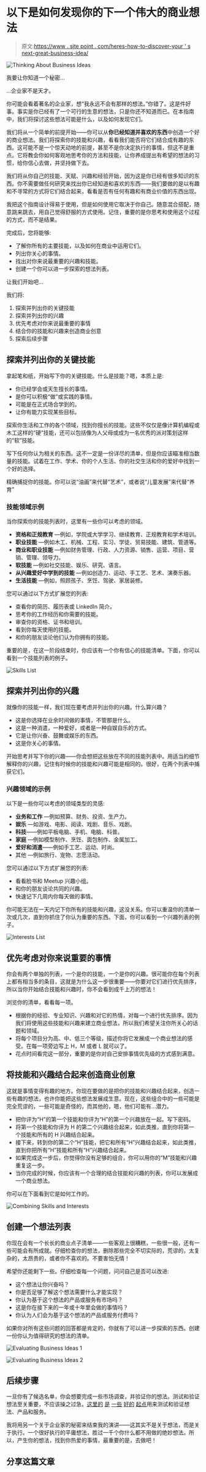 # 以下是如何发现你的下一个伟大的商业想法

> 原文:[https://www . site point . com/heres-how-to-discover-your ' s next-great-business-idea/](https://www.sitepoint.com/heres-how-to-uncover-your-next-great-business-idea/)

![Thinking About Business Ideas](../Images/2bcdce8e3aa1c8c055a65bc4e722d547.png)

我要让你知道一个秘密…

…企业家不是天才。

你可能会看着著名的企业家，想“我永远不会有那样的想法。”你错了。这是件好事。事实是你已经有了一个可行的生意的想法，只是你还不知道而已。在本指南中，我们将探讨这些想法可能是什么，以及如何发现它们。

我们将从一个简单的前提开始——你可以从**你已经知道并喜欢的东西**中创造一个好的商业想法。我们将探索你的技能和兴趣，看看我们能否将它们结合成有趣的东西。这可能不是一个惊天动地的前提，甚至不是你决定执行的事情，但这不是重点。它将教会你如何客观地思考你的方法和技能，让你养成提出有希望的想法的习惯，给你信心去做，并坚持做下去。

我们将从你自己的技能、天赋、兴趣和经验开始，因为这是你已经有很多知识的东西。你不需要做任何研究来找出你已经知道和喜欢的东西——我们要做的是以有趣和不寻常的方式将它们结合起来，看看是否有任何有趣和有商业价值的东西出现。

我把这个指南设计得易于使用，但是如何使用它取决于你自己。随意混合搭配，随意跳来跳去，用自己觉得舒服的方式使用。记住，重要的是你思考和使用这个过程的方式，而不是结果。

完成后，您将能够:

*   了解你所有的主要技能，以及如何在商业中运用它们。
*   列出你关心的事情。
*   找出对你来说最重要的兴趣和技能。
*   创建一个你可以进一步探索的想法列表。

让我们开始吧…

我们将:

1.  探索并列出你的关键技能
2.  探索并列出你的兴趣
3.  优先考虑对你来说最重要的事情
4.  结合你的技能和兴趣来创造商业创意
5.  探索后续步骤

## 探索并列出你的关键技能

拿起笔和纸，开始写下你的关键技能。什么是技能？嗯，本质上是:

*   你已经学会或天生擅长的事情。
*   是你可以积极“做”或实践的事情。
*   可能是在正式场合学到的。
*   让你有能力实现某些目标。

探索你生活和工作的各个领域，找到你擅长的技能。这些不仅仅是像计算机编程或木工这样的“硬”技能，还可以包括像为人父母或成为一名优秀的派对策划这样的“软”技能。

写下任何你认为相关的东西。这不一定是一份详尽的清单，但是你应该瞄准相当数量的技能。试着在工作、学术、你的个人生活、你的社交生活和你的爱好中找到一个好的选择。

精确捕捉你的技能。你可以说“油画”来代替“艺术”，或者说“儿童发展”来代替“养育”

### 技能领域示例

当你探索你的技能列表时，这里有一些你可以考虑的领域。

*   **资格和正规教育** —例如，学院或大学学习、继续教育、正规教育和学术培训。
*   **职业技能** —例如木工、机械、工程、实习、学徒、贸易技能、建筑、管道等。
*   **商业和职业技能** —例如财务管理、行政、人力资源、销售、运营、项目、营销、管理、领导力。
*   **软技能** —例如社交技能、娱乐、研究、语言。
*   **从兴趣爱好中学到的技能** —例如创造力、运动、手工艺、艺术、演奏乐器。
*   **生活技能** —例如，照顾孩子、烹饪、驾驶、家居装修。

您可以通过以下方式扩展您的列表:

*   查看你的简历、履历表或 LinkedIn 简介。
*   思考你的工作经历和你需要的技能。
*   审查你的资格、证书和培训。
*   看到你每天使用的技能。
*   和你的朋友谈论他们认为你拥有的技能。

重要的是，在这一阶段结束时，你应该有一个你有信心的技能清单。下面，你可以看到一个技能列表的例子。

![Skills List](../Images/9451e1351b1191cad90758c11af75ae3.png)

## 探索并列出你的兴趣

就像你的技能一样，我们现在要考虑并列出你的兴趣。什么算兴趣？

*   这是你选择在业余时间做的事情，不管那是什么。
*   这是一种消遣，一种爱好，或者是一种自娱自乐的方式。
*   它是让你兴奋、鼓舞或娱乐的东西。
*   这是你关心的事情。

开始思考并写下你的兴趣——你会想把这些放在不同的技能列表中。用适当的细节解释你的兴趣，记住有时候你的技能和兴趣可能是相同的。很好，在两个列表中捕获它们。

### 兴趣领域的示例

以下是一些你可以考虑的领域类型的灵感:

*   **业务和工作** —例如预算、财务、投资、生产力。
*   **娱乐** —如游戏、电影、阅读、戏剧、音乐、戏剧。
*   **科技**——例如平板电脑、手机、电脑、科普。
*   **家庭** —例如模型制作、烹饪、面包制作、金属加工。
*   **爱好和消遣**——例如手工艺、运动、时尚。
*   其他 —例如旅行、宠物、志愿活动。

您可以通过以下方式扩展您的列表:

*   看看脸书和 Meetup 兴趣小组。
*   和你的朋友谈论共同的兴趣。
*   快速记下几周内你每天做的事情。

你可能无法在一天内记下你所有的技能和兴趣，这没关系。你可以重温你的清单一次或几次，直到你抓住了你认为重要的东西。下面，你可以看到一个兴趣列表的例子。

![Interests List](../Images/b64ecd3beb101c9380e631c111492b14.png)

## 优先考虑对你来说重要的事情

你会有两个单独的列表，一个是你的技能，一个是你的兴趣。很可能你在每个列表上都有相当多的条目，这就是为什么这一步很重要——你要对它们进行优先排序，所以当你开始结合技能和兴趣时，你不会看到成千上万的想法！

浏览你的清单，看看每一项。

*   根据你的经验、专业知识、兴趣和对它的热情，对每一个进行优先排序。因为我们将使用这些技能和兴趣来建立商业想法，所以我们希望关注你所关心的话题和领域。
*   将每个项目分为高、中、低三个等级，描述你将它发展成一个商业想法的感受。在每一项旁边写上 H，M 或者 L 就可以了。
*   花点时间看完这一部分，重要的是你对自己安排事情优先级的方式感到满意。

## 将技能和兴趣结合起来创造商业创意

这就是事情变得有趣的地方。你现在要做的是把你的技能和兴趣结合起来，创造一些有趣的想法，也许你能把这些想法发展成生意。现在，这些组合中的一些可能是完全荒谬的，一些可能是奇怪的，而其他的，嗯，他们可能有…潜力。

*   把你评为“H”的第一个技能和你评为“H”的第一个兴趣放在一起。写下密码。
*   将第一个技能和你评为 H 的第二个兴趣结合起来，如此类推，直到你将第一个技能和所有的 H 兴趣结合起来。
*   接下来，转到你的第二个“H”技能，把它和所有“H”兴趣结合起来，如此类推，直到你把所有“H”技能和所有“H”兴趣结合起来。
*   如果完成这一步后，你觉得你没有足够的组合，你可以用你的“M”技能和兴趣重复这一步。
*   当你完成的时候，你应该有一个合理的结合技能和兴趣的列表，你可以发展成一个商业想法。

你可以在下面看到它是如何工作的。

![Combining Skills and Interests](../Images/63d2f57000eaffa7b021cf42e4b2a936.png)

## 创建一个想法列表

你现在会有一个长长的商业点子清单——一些客观上很糟糕，一些很一般，还有一些可能会有所成就。仔细检查你的想法，删除那些完全不切实际的，荒谬的，太复杂的，太昂贵的，或者你不喜欢的。不要害怕无情！

希望你还能剩下一些。仔细检查每一个问题，问问自己是否可以改进:

*   这个想法让你兴奋吗？
*   你是否足够了解这个想法需要什么才能实现？
*   你认为基于这个想法的产品或服务有市场吗？
*   这是你在接下来的一年或十年里会做的事情吗？
*   你认为人们会为基于这个想法的产品或服务付费吗？

如果你对所有这些问题的回答都是肯定的，你就有了可以进一步探索的东西。创建一份你认为值得研究的想法的清单。

![Evaluating Business Ideas 1](../Images/73a16dfc9be915b6ad0a5dce64ffbe67.png)

![Evaluating Business Ideas 2](../Images/1fe9a64b5bc31927399a1364b5512e34.png)

## 后续步骤

一旦你有了候选名单，你会想要完成一些市场调查，并验证你的想法。测试和验证想法至关重要，不应该操之过急。[这里的](https://www.entrepreneur.com/article/237455) [是](http://www.inc.com/ilya-pozin/how-to-validate-your-start-up-idea.html) [一些](http://startupbros.com/3-steps-to-validate-your-business-idea-for-free/) [好的](http://www.smartpassiveincome.com/product-idea-validation/) [起点](http://www.huffingtonpost.com/nathan-chan/how-to-validate-your-busi_b_8323946.html)用来测试和验证想法、产品和服务。

我将用另一个关于企业家的秘密来结束我的演讲——这其实不是关于想法，而是关于执行。一个很好执行的平庸想法，胜过一千个你什么都不用做的绝妙想法。所以，产生你的想法，找到你热爱的事情，最重要的是，去做吧！

## 分享这篇文章